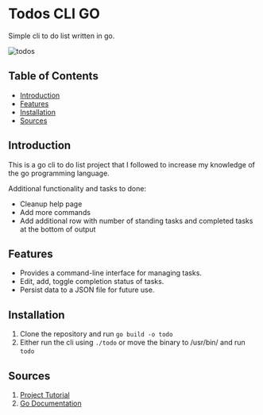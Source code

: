 # Todos CLI GO

Simple cli to do list written in go. 

![todos](https://github.com/user-attachments/assets/4f291647-b139-4808-a3aa-cb04e1963453)


## Table of Contents

* [Introduction](#introduction)
* [Features](#features)
* [Installation](#installation)
* [Sources](#sources)

## Introduction

This is a go cli to do list project that I followed to increase my knowledge of the go programming language. 

Additional functionality and tasks to done:

- Cleanup help page
- Add more commands
- Add additional row with number of standing tasks and completed tasks at the bottom of output
## Features

* Provides a command-line interface for managing tasks. 
* Edit, add, toggle completion status of tasks.
* Persist data to a JSON file for future use.

## Installation

1. Clone the repository and run `go build -o todo` 
2. Either run the cli using `./todo` or move the binary to /usr/bin/ and run `todo`

## Sources

1. [Project Tutorial](https://www.youtube.com/watch?v=g16Zf0KQEWI)
2. [Go Documentation](https://go.dev/doc/)

